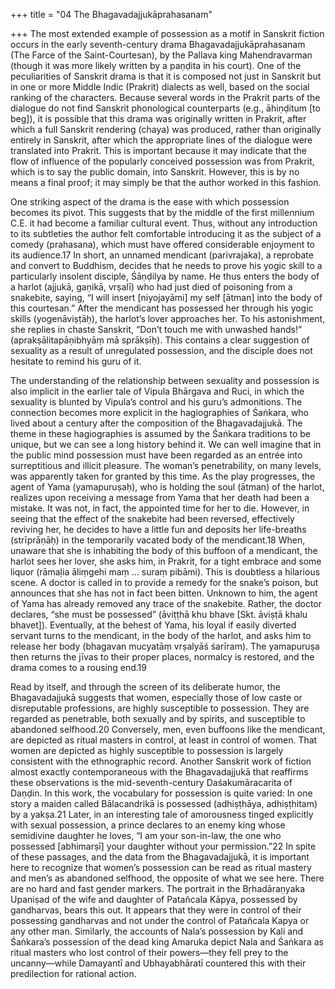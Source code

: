 +++
title = "04 The Bhagavadajjukāprahasanam"

+++
The most extended example of possession as a motif in Sanskrit fiction occurs in the early seventh-century drama Bhagavadajjukāprahasanam (The Farce of the Saint-Courtesan), by the Pallava king Mahendravarman (though it was more likely written by a paṇḍita in his court). One of the peculiarities of Sanskrit drama is that it is composed not just in Sanskrit but in one or more Middle Indic (Prakrit) dialects as well, based on the social ranking of the characters. Because several words in the Prakrit parts of the dialogue do not find Sanskrit phonological counterparts (e.g., āhiṇḍitum [to beg]), it is possible that this drama was originally written in Prakrit, after which a full Sanskrit rendering (chaya) was produced, rather than originally entirely in Sanskrit, after which the appropriate lines of the dialogue were translated into Prakrit. This is important because it may indicate that the flow of influence of the popularly conceived possession was from Prakrit, which is to say the public domain, into Sanskrit. However, this is by no means a final proof; it may simply be that the author worked in this fashion.

One striking aspect of the drama is the ease with which possession becomes its pivot. This suggests that by the middle of the first millennium C.E. it had become a familiar cultural event. Thus, without any introduction to its subtleties the author felt comfortable introducing it as the subject of a comedy (prahasana), which must have offered considerable enjoyment to its audience.17 In short, an unnamed mendicant (parivrajaka), a reprobate and convert to Buddhism, decides that he needs to prove his yogic skill to a particularly insolent disciple, Śāṇḍilya by name. He thus enters the body of a harlot (ajjukā, gaṇikā, vrṣalī) who had just died of poisoning from a snakebite, saying, “I will insert [niyojayāmi] my self [ātman] into the body of this courtesan.” After the mendicant has possessed her through his yogic skills (yogenāviṣṭāḥ), the harlot’s lover approaches her. To his astonishment, she replies in chaste Sanskrit, “Don’t touch me with unwashed hands!” (aprakṣālitapāṇibhyāṃ mā sprākṣīḥ). This contains a clear suggestion of sexuality as a result of unregulated possession, and the disciple does not hesitate to remind his guru of it.

The understanding of the relationship between sexuality and possession is also implicit in the earlier tale of Vipula Bhārgava and Ruci, in which the sexuality is blunted by Vipula’s control and his guru’s admonitions. The connection becomes more explicit in the hagiographies of Śaṅkara, who lived about a century after the composition of the Bhagavadajjukā. The theme in these hagiographies is assumed by the Śaṅkara traditions to be unique, but we can see a long history behind it. We can well imagine that in the public mind possession must have been regarded as an entrée into surreptitious and illicit pleasure. The woman’s penetrability, on many levels, was apparently taken for granted by this time. As the play progresses, the agent of Yama (yamapuruṣaḥ), who is holding the soul (ātman) of the harlot, realizes upon receiving a message from Yama that her death had been a mistake. It was not, in fact, the appointed time for her to die. However, in seeing that the effect of the snakebite had been reversed, effectively reviving her, he decides to have a little fun and deposits her life-breaths (strīprāṇāḥ) in the temporarily vacated body of the mendicant.18 When, unaware that she is inhabiting the body of this buffoon of a mendicant, the harlot sees her lover, she asks him, in Prakrit, for a tight embrace and some liquor (rāmaḷia āliṃgehi maṃ … suraṃ pibāmi). This is doubtless a hilarious scene. A doctor is called in to provide a remedy for the snake’s poison, but announces that she has not in fact been bitten. Unknown to him, the agent of Yama has already removed any trace of the snakebite. Rather, the doctor declares, “she must be possessed” (āviṭṭhā khu bhave [Skt. āviṣṭā khalu bhavet]). Eventually, at the behest of Yama, his loyal if easily diverted servant turns to the mendicant, in the body of the harlot, and asks him to release her body (bhagavan mucyatāṃ vrṣalyāś śarīram). The yamapuruṣa then returns the jīvas to their proper places, normalcy is restored, and the drama comes to a rousing end.19

Read by itself, and through the screen of its deliberate humor, the Bhagavadajjukā suggests that women, especially those of low caste or disreputable professions, are highly susceptible to possession. They are regarded as penetrable, both sexually and by spirits, and susceptible to abandoned selfhood.20 Conversely, men, even buffoons like the mendicant, are depicted as ritual masters in control, at least in control of women. That women are depicted as highly susceptible to possession is largely consistent with the ethnographic record. Another Sanskrit work of fiction almost exactly contemporaneous with the Bhagavadajjukā that reaffirms these observations is the mid-seventh-century Daśakumāracarita of Daṇḍin. In this work, the vocabulary for possession is quite varied: In one story a maiden called Bālacandrikā is possessed (adhiṣṭhāya, adhiṣṭhitam) by a yakṣa.21 Later, in an interesting tale of amorousness tinged explicitly with sexual possession, a prince declares to an enemy king whose semidivine daughter he loves, “I am your son-in-law, the one who possessed [abhimarṣī] your daughter without your permission.”22 In spite of these passages, and the data from the Bhagavadajjukā, it is important here to recognize that women’s possession can be read as ritual mastery and men’s as abandoned selfhood, the opposite of what we see here. There are no hard and fast gender markers. The portrait in the Bṛhadāraṇyaka Upaniṣad of the wife and daughter of Patañcala Kāpya, possessed by gandharvas, bears this out. It appears that they were in control of their possessing gandharvas and not under the control of Patañcala Kapya or any other man. Similarly, the accounts of Nala’s possession by Kali and Śaṅkara’s possession of the dead king Amaruka depict Nala and Śaṅkara as ritual masters who lost control of their powers—they fell prey to the uncanny—while Damayantī and Ubhayabhāratī countered this with their predilection for rational action.
